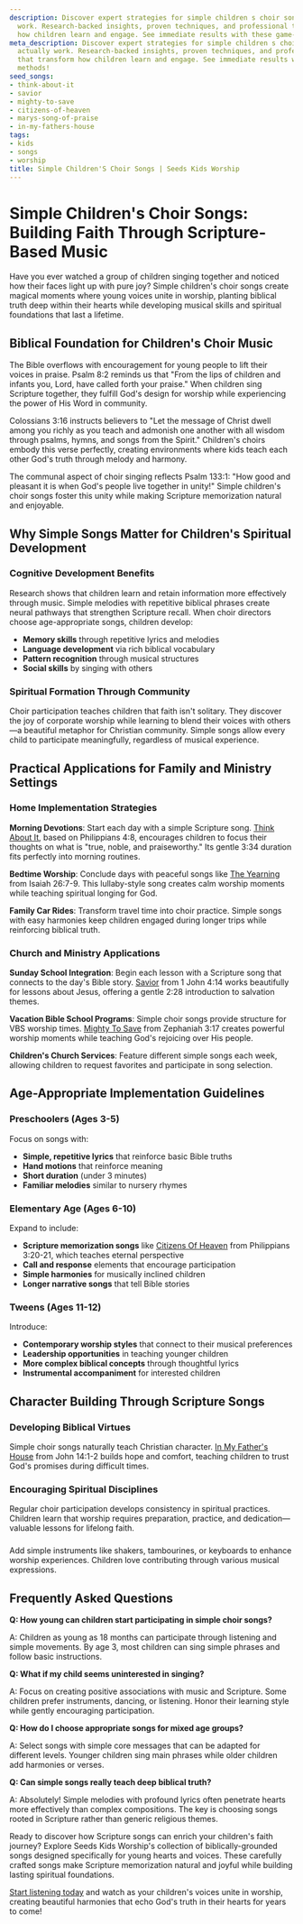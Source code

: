 ```yaml
---
description: Discover expert strategies for simple children s choir songs that actually
  work. Research-backed insights, proven techniques, and professional tips that transform
  how children learn and engage. See immediate results with these game-changing methods!
meta_description: Discover expert strategies for simple children s choir songs that
  actually work. Research-backed insights, proven techniques, and professional tips
  that transform how children learn and engage. See immediate results with these game-changing
  methods!
seed_songs:
- think-about-it
- savior
- mighty-to-save
- citizens-of-heaven
- marys-song-of-praise
- in-my-fathers-house
tags:
- kids
- songs
- worship
title: Simple Children'S Choir Songs | Seeds Kids Worship
---
```

# Simple Children's Choir Songs: Building Faith Through Scripture-Based Music

Have you ever watched a group of children singing together and noticed how their faces light up with pure joy? Simple children's choir songs create magical moments where young voices unite in worship, planting biblical truth deep within their hearts while developing musical skills and spiritual foundations that last a lifetime.

## Biblical Foundation for Children's Choir Music

The Bible overflows with encouragement for young people to lift their voices in praise. Psalm 8:2 reminds us that "From the lips of children and infants you, Lord, have called forth your praise." When children sing Scripture together, they fulfill God's design for worship while experiencing the power of His Word in community.

Colossians 3:16 instructs believers to "Let the message of Christ dwell among you richly as you teach and admonish one another with all wisdom through psalms, hymns, and songs from the Spirit." Children's choirs embody this verse perfectly, creating environments where kids teach each other God's truth through melody and harmony.

The communal aspect of choir singing reflects Psalm 133:1: "How good and pleasant it is when God's people live together in unity!" Simple children's choir songs foster this unity while making Scripture memorization natural and enjoyable.

## Why Simple Songs Matter for Children's Spiritual Development

### Cognitive Development Benefits

Research shows that children learn and retain information more effectively through music. Simple melodies with repetitive biblical phrases create neural pathways that strengthen Scripture recall. When choir directors choose age-appropriate songs, children develop:

- **Memory skills** through repetitive lyrics and melodies
- **Language development** via rich biblical vocabulary
- **Pattern recognition** through musical structures
- **Social skills** by singing with others

### Spiritual Formation Through Community

Choir participation teaches children that faith isn't solitary. They discover the joy of corporate worship while learning to blend their voices with others—a beautiful metaphor for Christian community. Simple songs allow every child to participate meaningfully, regardless of musical experience.

## Practical Applications for Family and Ministry Settings

### Home Implementation Strategies

**Morning Devotions**: Start each day with a simple Scripture song. [Think About It](https://seedskidsworship.com/product/think-about-it-philippians-48/), based on Philippians 4:8, encourages children to focus their thoughts on what is "true, noble, and praiseworthy." Its gentle 3:34 duration fits perfectly into morning routines.

**Bedtime Worship**: Conclude days with peaceful songs like [The Yearning](https://seedskidsworship.com/product/the-yearning-isaiah-267-9/) from Isaiah 26:7-9. This lullaby-style song creates calm worship moments while teaching spiritual longing for God.

**Family Car Rides**: Transform travel time into choir practice. Simple songs with easy harmonies keep children engaged during longer trips while reinforcing biblical truth.

### Church and Ministry Applications

**Sunday School Integration**: Begin each lesson with a Scripture song that connects to the day's Bible story. [Savior](https://seedskidsworship.com/product/savior-1-john-414/) from 1 John 4:14 works beautifully for lessons about Jesus, offering a gentle 2:28 introduction to salvation themes.

**Vacation Bible School Programs**: Simple choir songs provide structure for VBS worship times. [Mighty To Save](https://seedskidsworship.com/product/mighty-to-save-zephaniah-317/) from Zephaniah 3:17 creates powerful worship moments while teaching God's rejoicing over His people.

**Children's Church Services**: Feature different simple songs each week, allowing children to request favorites and participate in song selection.

## Age-Appropriate Implementation Guidelines

### Preschoolers (Ages 3-5)

Focus on songs with:
- **Simple, repetitive lyrics** that reinforce basic Bible truths
- **Hand motions** that reinforce meaning
- **Short duration** (under 3 minutes)
- **Familiar melodies** similar to nursery rhymes

### Elementary Age (Ages 6-10)

Expand to include:
- **Scripture memorization songs** like [Citizens Of Heaven](https://seedskidsworship.com/product/power/) from Philippians 3:20-21, which teaches eternal perspective
- **Call and response** elements that encourage participation
- **Simple harmonies** for musically inclined children
- **Longer narrative songs** that tell Bible stories

### Tweens (Ages 11-12)

Introduce:
- **Contemporary worship styles** that connect to their musical preferences
- **Leadership opportunities** in teaching younger children
- **More complex biblical concepts** through thoughtful lyrics
- **Instrumental accompaniment** for interested children

## Character Building Through Scripture Songs

### Developing Biblical Virtues

Simple choir songs naturally teach Christian character. [In My Father's House](https://seedskidsworship.com/product/in-my-fathers-house-john-141-2/) from John 14:1-2 builds hope and comfort, teaching children to trust God's promises during difficult times.

### Encouraging Spiritual Disciplines

Regular choir participation develops consistency in spiritual practices. Children learn that worship requires preparation, practice, and dedication—valuable lessons for lifelong faith.

###

Add simple instruments like shakers, tambourines, or keyboards to enhance worship experiences. Children love contributing through various musical expressions.

## Frequently Asked Questions

**Q: How young can children start participating in simple choir songs?**

A: Children as young as 18 months can participate through listening and simple movements. By age 3, most children can sing simple phrases and follow basic instructions.

**Q: What if my child seems uninterested in singing?**

A: Focus on creating positive associations with music and Scripture. Some children prefer instruments, dancing, or listening. Honor their learning style while gently encouraging participation.

**Q: How do I choose appropriate songs for mixed age groups?**

A: Select songs with simple core messages that can be adapted for different levels. Younger children sing main phrases while older children add harmonies or verses.

**Q: Can simple songs really teach deep biblical truth?**

A: Absolutely! Simple melodies with profound lyrics often penetrate hearts more effectively than complex compositions. The key is choosing songs rooted in Scripture rather than generic religious themes.

Ready to discover how Scripture songs can enrich your children's faith journey? Explore Seeds Kids Worship's collection of biblically-grounded songs designed specifically for young hearts and voices. These carefully crafted songs make Scripture memorization natural and joyful while building lasting spiritual foundations.

[Start listening today](https://seedskidsworship.com) and watch as your children's voices unite in worship, creating beautiful harmonies that echo God's truth in their hearts for years to come!

<script type="application/ld+json">
{
  "@context": "https://schema.org",
  "@type": "Article",
  "headline": "Simple Children's Choir Songs",
  "author": {
    "@type": "Organization",
    "name": "Seeds Kids Worship"
  },
  "publisher": {
    "@type": "Organization",
    "name": "Seeds Kids Worship",
    "logo": {
      "@type": "ImageObject",
      "url": "https://seedskidsworship.com/logo.png"
    }
  },
  "datePublished": "2025-09-08T11:09:49.467154",
  "dateModified": "2025-09-08T11:09:49.467185",
  "description": "Discover expert strategies for simple children's choir songs that actually work. Research-backed insights, proven techniques, and professional tips that transfo",
  "mainEntityOfPage": {
    "@type": "WebPage",
    "@id": "https://seedskidsworship.com/activities/simple-children-s-choir-songs/"
  }
}
</script>

<script type="application/ld+json">
{
  "@context": "https://schema.org",
  "@type": "Product",
  "name": "Think About It",
  "description": "Thoughtful song about focusing on what is true, noble, and praiseworthy from Philippians 4:8",
  "url": "https://seedskidsworship.com/product/think-about-it-philippians-48/",
  "brand": {
    "@type": "Brand",
    "name": "Seeds Kids Worship"
  },
  "category": "Children's Christian Music",
  "album": "The Power of Encouragement"
}
</script>

<script type="application/ld+json">
{
  "@context": "https://schema.org",
  "@type": "Product",
  "name": "Savior",
  "description": "Gentle song about Jesus as the Savior of the world from 1 John 4:14",
  "url": "https://seedskidsworship.com/product/savior-1-john-414/",
  "brand": {
    "@type": "Brand",
    "name": "Seeds Kids Worship"
  },
  "category": "Children's Christian Music",
  "album": "Jesus"
}
</script>

<script type="application/ld+json">
{
  "@context": "https://schema.org",
  "@type": "Product",
  "name": "Mighty To Save",
  "description": "Powerful song declaring God as mighty to save and rejoicing over us from Zephaniah 3:17",
  "url": "https://seedskidsworship.com/product/mighty-to-save-zephaniah-317/",
  "brand": {
    "@type": "Brand",
    "name": "Seeds Kids Worship"
  },
  "category": "Children's Christian Music",
  "album": "Seeds of Praise"
}
</script>

<script type="application/ld+json">
{
  "@context": "https://schema.org",
  "@type": "Product",
  "name": "Citizens Of Heaven",
  "description": "A scripture song teaching kids about their heavenly citizenship based on Philippians 3:20-21. Reminds children that this world isn't their home and encourages an eternal perspective while worshiping God through memorizing His Word.",
  "url
